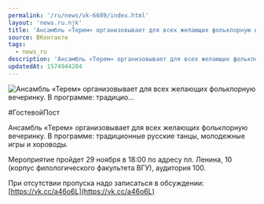 ```yaml
---
permalink: '/ru/news/vk-6689/index.html'
layout: 'news.ru.njk'
title: 'Ансамбль «Терем» организовывает для всех желающих фольклорную вечеринку. В программе: традицио'
source: ВКонтакте
tags:
  - news_ru
description: 'Ансамбль «Терем» организовывает для всех желающих фольклорную вечеринку. В программе: традицио…'
updatedAt: 1574944204
---
```

![Ансамбль «Терем» организовывает для всех желающих фольклорную вечеринку. В программе: традицио…](https://sun9-7.userapi.com/impg/c858024/v858024128/10c886/t7JrDKssREA.jpg?size=1000x633&quality=96&proxy=1&sign=134ca4918bda0b4827e514a1fa839843&c_uniq_tag=Qz1a8ey_1nHqZ3qRYyL1m_j_iEWMKputIVt_Ii78fGY&type=album)

#ГостевойПост

Ансамбль «Терем» организовывает для всех желающих фольклорную вечеринку. В программе: традиционные русские танцы, молодежные игры и хороводы.

Мероприятие пройдет 29 ноября в 18:00 по адресу пл. Ленина, 10 (корпус филологического факультета ВГУ), аудитория 100.

При отсутствии пропуска надо записаться в обсуждении: [https://vk.cc/a46o6L](https://vk.cc/a46o6L)
